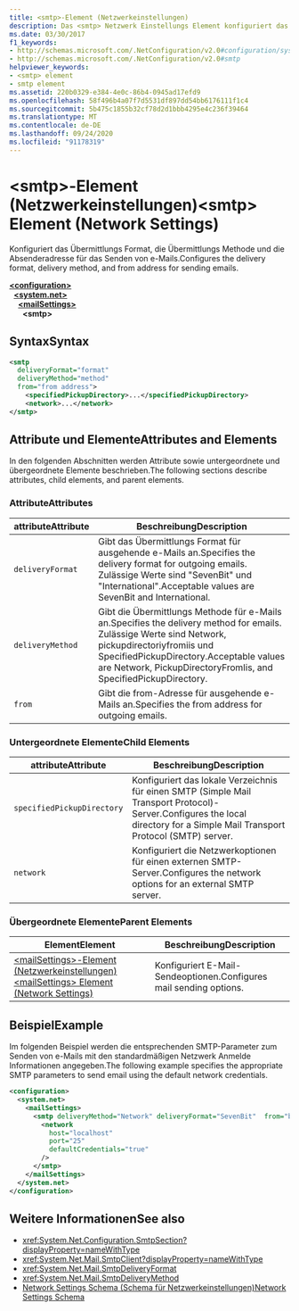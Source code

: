 ```yaml
---
title: <smtp>-Element (Netzwerkeinstellungen)
description: Das <smtp> Netzwerk Einstellungs Element konfiguriert das Übermittlungs Format, die Übermittlungs Methode und die Absenderadresse für das Senden von e-Mail-Optionen in der .NET Framework.
ms.date: 03/30/2017
f1_keywords:
- http://schemas.microsoft.com/.NetConfiguration/v2.0#configuration/system.net/mailSettings/smtp
- http://schemas.microsoft.com/.NetConfiguration/v2.0#smtp
helpviewer_keywords:
- <smtp> element
- smtp element
ms.assetid: 220b0329-e384-4e0c-86b4-0945ad17efd9
ms.openlocfilehash: 58f496b4a07f7d5531df897dd54bb6176111f1c4
ms.sourcegitcommit: 5b475c1855b32cf78d2d1bbb4295e4c236f39464
ms.translationtype: MT
ms.contentlocale: de-DE
ms.lasthandoff: 09/24/2020
ms.locfileid: "91178319"
---
```

# <a name="smtp-element-network-settings"></a><span data-ttu-id="3b518-103">\<smtp>-Element (Netzwerkeinstellungen)</span><span class="sxs-lookup"><span data-stu-id="3b518-103">\<smtp> Element (Network Settings)</span></span>

<span data-ttu-id="3b518-104">Konfiguriert das Übermittlungs Format, die Übermittlungs Methode und die Absenderadresse für das Senden von e-Mails.</span><span class="sxs-lookup"><span data-stu-id="3b518-104">Configures the delivery format, delivery method, and from address for sending emails.</span></span>  
  
[**\<configuration>**](../configuration-element.md)\
&nbsp;&nbsp;[**\<system.net>**](system-net-element-network-settings.md)\
&nbsp;&nbsp;&nbsp;&nbsp;[**\<mailSettings>**](mailsettings-element-network-settings.md)\
&nbsp;&nbsp;&nbsp;&nbsp;&nbsp;&nbsp;**\<smtp>**
  
## <a name="syntax"></a><span data-ttu-id="3b518-105">Syntax</span><span class="sxs-lookup"><span data-stu-id="3b518-105">Syntax</span></span>  
  
```xml  
<smtp  
  deliveryFormat="format"  
  deliveryMethod="method"  
  from="from address">
    <specifiedPickupDirectory>...</specifiedPickupDirectory>  
    <network>...</network>  
</smtp>  
```  
  
## <a name="attributes-and-elements"></a><span data-ttu-id="3b518-106">Attribute und Elemente</span><span class="sxs-lookup"><span data-stu-id="3b518-106">Attributes and Elements</span></span>  

 <span data-ttu-id="3b518-107">In den folgenden Abschnitten werden Attribute sowie untergeordnete und übergeordnete Elemente beschrieben.</span><span class="sxs-lookup"><span data-stu-id="3b518-107">The following sections describe attributes, child elements, and parent elements.</span></span>  
  
### <a name="attributes"></a><span data-ttu-id="3b518-108">Attribute</span><span class="sxs-lookup"><span data-stu-id="3b518-108">Attributes</span></span>  
  
|<span data-ttu-id="3b518-109">attribute</span><span class="sxs-lookup"><span data-stu-id="3b518-109">Attribute</span></span>|<span data-ttu-id="3b518-110">Beschreibung</span><span class="sxs-lookup"><span data-stu-id="3b518-110">Description</span></span>|  
|---------------|-----------------|  
|`deliveryFormat`|<span data-ttu-id="3b518-111">Gibt das Übermittlungs Format für ausgehende e-Mails an.</span><span class="sxs-lookup"><span data-stu-id="3b518-111">Specifies the delivery format for outgoing emails.</span></span> <span data-ttu-id="3b518-112">Zulässige Werte sind "SevenBit" und "International".</span><span class="sxs-lookup"><span data-stu-id="3b518-112">Acceptable values are SevenBit and International.</span></span>|  
|`deliveryMethod`|<span data-ttu-id="3b518-113">Gibt die Übermittlungs Methode für e-Mails an.</span><span class="sxs-lookup"><span data-stu-id="3b518-113">Specifies the delivery method for emails.</span></span> <span data-ttu-id="3b518-114">Zulässige Werte sind Network, pickupdirectoriyfromiis und SpecifiedPickupDirectory.</span><span class="sxs-lookup"><span data-stu-id="3b518-114">Acceptable values are Network, PickupDirectoryFromIis, and SpecifiedPickupDirectory.</span></span>|  
|`from`|<span data-ttu-id="3b518-115">Gibt die from-Adresse für ausgehende e-Mails an.</span><span class="sxs-lookup"><span data-stu-id="3b518-115">Specifies the from address for outgoing emails.</span></span>|  
  
### <a name="child-elements"></a><span data-ttu-id="3b518-116">Untergeordnete Elemente</span><span class="sxs-lookup"><span data-stu-id="3b518-116">Child Elements</span></span>  
  
|<span data-ttu-id="3b518-117">attribute</span><span class="sxs-lookup"><span data-stu-id="3b518-117">Attribute</span></span>|<span data-ttu-id="3b518-118">Beschreibung</span><span class="sxs-lookup"><span data-stu-id="3b518-118">Description</span></span>|  
|---------------|-----------------|  
|`specifiedPickupDirectory`|<span data-ttu-id="3b518-119">Konfiguriert das lokale Verzeichnis für einen SMTP (Simple Mail Transport Protocol)-Server.</span><span class="sxs-lookup"><span data-stu-id="3b518-119">Configures the local directory for a Simple Mail Transport Protocol (SMTP) server.</span></span>|  
|`network`|<span data-ttu-id="3b518-120">Konfiguriert die Netzwerkoptionen für einen externen SMTP-Server.</span><span class="sxs-lookup"><span data-stu-id="3b518-120">Configures the network options for an external SMTP server.</span></span>|  
  
### <a name="parent-elements"></a><span data-ttu-id="3b518-121">Übergeordnete Elemente</span><span class="sxs-lookup"><span data-stu-id="3b518-121">Parent Elements</span></span>  
  
|<span data-ttu-id="3b518-122">**Element**</span><span class="sxs-lookup"><span data-stu-id="3b518-122">**Element**</span></span>|<span data-ttu-id="3b518-123">**Beschreibung**</span><span class="sxs-lookup"><span data-stu-id="3b518-123">**Description**</span></span>|  
|-----------------|---------------------|  
|[<span data-ttu-id="3b518-124">\<mailSettings>-Element (Netzwerkeinstellungen)</span><span class="sxs-lookup"><span data-stu-id="3b518-124">\<mailSettings> Element (Network Settings)</span></span>](mailsettings-element-network-settings.md)|<span data-ttu-id="3b518-125">Konfiguriert E-Mail-Sendeoptionen.</span><span class="sxs-lookup"><span data-stu-id="3b518-125">Configures mail sending options.</span></span>|  
  
## <a name="example"></a><span data-ttu-id="3b518-126">Beispiel</span><span class="sxs-lookup"><span data-stu-id="3b518-126">Example</span></span>  

 <span data-ttu-id="3b518-127">Im folgenden Beispiel werden die entsprechenden SMTP-Parameter zum Senden von e-Mails mit den standardmäßigen Netzwerk Anmelde Informationen angegeben.</span><span class="sxs-lookup"><span data-stu-id="3b518-127">The following example specifies the appropriate SMTP parameters to send email using the default network credentials.</span></span>  
  
```xml  
<configuration>  
  <system.net>  
    <mailSettings>  
      <smtp deliveryMethod="Network" deliveryFormat="SevenBit"  from="ben@contoso.com">  
        <network  
          host="localhost"  
          port="25"  
          defaultCredentials="true"  
        />  
      </smtp>  
    </mailSettings>  
  </system.net>  
</configuration>  
```  
  
## <a name="see-also"></a><span data-ttu-id="3b518-128">Weitere Informationen</span><span class="sxs-lookup"><span data-stu-id="3b518-128">See also</span></span>

- <xref:System.Net.Configuration.SmtpSection?displayProperty=nameWithType>
- <xref:System.Net.Mail.SmtpClient?displayProperty=nameWithType>
- <xref:System.Net.Mail.SmtpDeliveryFormat>
- <xref:System.Net.Mail.SmtpDeliveryMethod>
- [<span data-ttu-id="3b518-129">Network Settings Schema (Schema für Netzwerkeinstellungen)</span><span class="sxs-lookup"><span data-stu-id="3b518-129">Network Settings Schema</span></span>](index.md)
